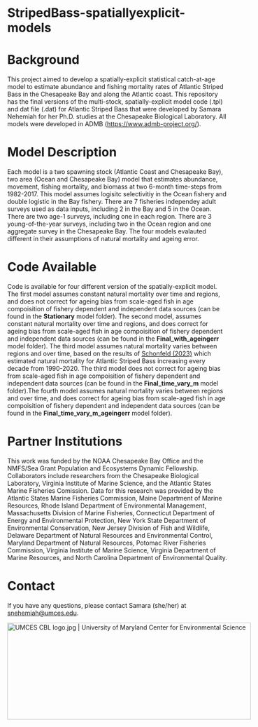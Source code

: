 # StripedBass-spatiallyexplicit-models

# Background
This project aimed to develop a spatially-explicit statistical catch-at-age model to estimate abundance and fishing mortality rates of Atlantic Striped Bass in the Chesapeake Bay and along the Atlantic coast. This repository has the final versions of the multi-stock, spatially-explicit model code (.tpl) and dat file (.dat) for  Atlantic Striped Bass that were developed by Samara Nehemiah for her Ph.D. studies at the Chesapeake Biological Laboratory. All models were developed in ADMB (https://www.admb-project.org/). 

# Model Description
Each model is a two spawning stock (Atlantic Coast and Chesapeake Bay), two area (Ocean and Chesapeake Bay) model that estimates abundance, movement, fishing mortality, and biomass at two 6-month time-steps from 1982-2017. This model assumes logisitc selectivitiy in the Ocean fishery and double logistic in the Bay fishery. There are 7 fisheries independey adult surveys used as data inputs, including 2 in the Bay and 5 in the Ocean. There are two age-1 surveys, including one in each region. There are 3 young-of-the-year surveys, including two in the Ocean region and one aggregate survey in the Chesapeake Bay. The four models evalauted different in their assumptions of natural mortality and ageing error. 

# Code Available
Code is available for four different version of the spatially-explicit model. The first model assumes constant natural mortality over time and regions, and does not correct for ageing bias from scale-aged fish in age compoisition of fishery dependent and independent data sources (can be found in the **Stationary** model folder). The second model, assumes constant natural mortality over time and regions, and does correct for ageing bias from scale-aged fish in age compoisition of fishery dependent and independent data sources (can be found in the **Final_with_ageingerr** model folder). The third model assumes natural mortality varies between regions and over time, based on the results of [Schonfeld (2023)](https://scholarworks.wm.edu/etd/1686662915/) which estimated natural mortality for Atlantic Striped Bass increasing every decade from 1990-2020. The third model does not correct for ageing bias from scale-aged fish in age compoisition of fishery dependent and independent data sources (can be found in the **Final_time_vary_m** model folder).The fourth model assumes natural mortality varies between regions and over time, and does correct for ageing bias from scale-aged fish in age compoisition of fishery dependent and independent data sources (can be found in the **Final_time_vary_m_ageingerr** model folder).

# Partner Institutions
This work was funded by the NOAA Chesapeake Bay Office and the NMFS/Sea Grant Population and Ecosystems Dynamic Fellowship. Collaborators include researchers from the Chesapeake Biological Laboratory, Virginia Institute of Marine Science, and the Atlantic States Marine Fisheries Comission. Data for this research was provided by the Atlantic States Marine Fisheries Commission, Maine Department of Marine Resources, Rhode Island Department of Environmental Management, Massachusetts Division of Marine Fisheries, Connecticut Department of Energy and Environmental Protection, New York State Department of Environmental Conservation, New Jersey Division of Fish and Wildlife, Delaware Department of Natural Resources and Environmental Control, Maryland Department of Natural Resources, Potomac River Fisheries Commission, Virginia Institute of Marine Science, Virginia Department of Marine Resources, and North Carolina Department of Environmental Quality.

# Contact
If you have any questions, please contact Samara (she/her) at snehemiah@umces.edu. 

<img src="https://www.umces.edu/sites/default/files/UMCES-CBL-logo.jpg" jsaction="" class="sFlh5c pT0Scc iPVvYb" style="max-width: 600px; height: 221px; margin: 0px; width: 557px;" alt="UMCES CBL logo.jpg | University of Maryland Center for Environmental Science" jsname="kn3ccd" aria-hidden="false">
